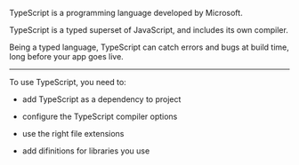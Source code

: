 
TypeScript is a programming language developed by Microsoft.

TypeScript is a typed superset of JavaScript, and includes its own compiler.

Being a typed language, TypeScript can catch errors and bugs at build time, long before your app goes live.

---

To use TypeScript, you need to:

- add TypeScript as a dependency to project

- configure the TypeScript compiler options

- use the right file extensions

- add difinitions for libraries you use
